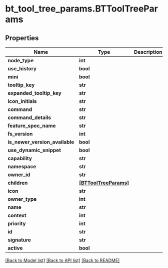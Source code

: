 # bt_tool_tree_params.BTToolTreeParams

## Properties
Name | Type | Description | Notes
------------ | ------------- | ------------- | -------------
**node_type** | **int** |  | [optional] 
**use_history** | **bool** |  | [optional] 
**mini** | **bool** |  | [optional] 
**tooltip_key** | **str** |  | [optional] 
**expanded_tooltip_key** | **str** |  | [optional] 
**icon_initials** | **str** |  | [optional] 
**command** | **str** |  | [optional] 
**command_details** | **str** |  | [optional] 
**feature_spec_name** | **str** |  | [optional] 
**fs_version** | **int** |  | [optional] 
**is_newer_version_available** | **bool** |  | [optional] 
**use_dynamic_snippet** | **bool** |  | [optional] 
**capability** | **str** |  | [optional] 
**namespace** | **str** |  | [optional] 
**owner_id** | **str** |  | [optional] 
**children** | [**[BTToolTreeParams]**](BTToolTreeParams.md) |  | [optional] 
**icon** | **str** |  | [optional] 
**owner_type** | **int** |  | [optional] 
**name** | **str** |  | [optional] 
**context** | **int** |  | [optional] 
**priority** | **int** |  | [optional] 
**id** | **str** |  | [optional] 
**signature** | **str** |  | [optional] 
**active** | **bool** |  | [optional] 

[[Back to Model list]](../README.md#documentation-for-models) [[Back to API list]](../README.md#documentation-for-api-endpoints) [[Back to README]](../README.md)



